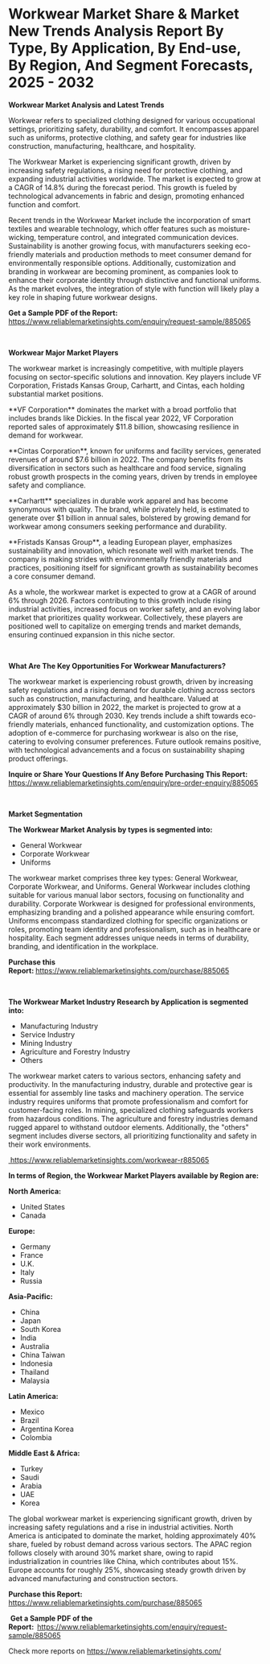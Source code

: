 <p><h1>Workwear Market Share & Market New Trends Analysis Report By Type, By Application, By End-use, By Region, And Segment Forecasts, 2025 - 2032</h1></p><p><strong>Workwear Market Analysis and Latest Trends</strong></p>
<p><p>Workwear refers to specialized clothing designed for various occupational settings, prioritizing safety, durability, and comfort. It encompasses apparel such as uniforms, protective clothing, and safety gear for industries like construction, manufacturing, healthcare, and hospitality. </p><p>The Workwear Market is experiencing significant growth, driven by increasing safety regulations, a rising need for protective clothing, and expanding industrial activities worldwide. The market is expected to grow at a CAGR of 14.8% during the forecast period. This growth is fueled by technological advancements in fabric and design, promoting enhanced function and comfort.</p><p>Recent trends in the Workwear Market include the incorporation of smart textiles and wearable technology, which offer features such as moisture-wicking, temperature control, and integrated communication devices. Sustainability is another growing focus, with manufacturers seeking eco-friendly materials and production methods to meet consumer demand for environmentally responsible options. Additionally, customization and branding in workwear are becoming prominent, as companies look to enhance their corporate identity through distinctive and functional uniforms. As the market evolves, the integration of style with function will likely play a key role in shaping future workwear designs.</p></p>
<p><strong>Get a Sample PDF of the Report:&nbsp;</strong> <a href="https://www.reliablemarketinsights.com/enquiry/request-sample/885065?utm_campaign=1994&utm_medium=2&utm_source=Github&utm_content=ia&utm_term=08022025&utm_id=workwear">https://www.reliablemarketinsights.com/enquiry/request-sample/885065</a></p>
<p>&nbsp;</p>
<p><strong>Workwear Major Market Players</strong></p>
<p><p>The workwear market is increasingly competitive, with multiple players focusing on sector-specific solutions and innovation. Key players include VF Corporation, Fristads Kansas Group, Carhartt, and Cintas, each holding substantial market positions.</p><p>**VF Corporation** dominates the market with a broad portfolio that includes brands like Dickies. In the fiscal year 2022, VF Corporation reported sales of approximately $11.8 billion, showcasing resilience in demand for workwear.</p><p>**Cintas Corporation**, known for uniforms and facility services, generated revenues of around $7.6 billion in 2022. The company benefits from its diversification in sectors such as healthcare and food service, signaling robust growth prospects in the coming years, driven by trends in employee safety and compliance.</p><p>**Carhartt** specializes in durable work apparel and has become synonymous with quality. The brand, while privately held, is estimated to generate over $1 billion in annual sales, bolstered by growing demand for workwear among consumers seeking performance and durability.</p><p>**Fristads Kansas Group**, a leading European player, emphasizes sustainability and innovation, which resonate well with market trends. The company is making strides with environmentally friendly materials and practices, positioning itself for significant growth as sustainability becomes a core consumer demand.</p><p>As a whole, the workwear market is expected to grow at a CAGR of around 6% through 2026. Factors contributing to this growth include rising industrial activities, increased focus on worker safety, and an evolving labor market that prioritizes quality workwear. Collectively, these players are positioned well to capitalize on emerging trends and market demands, ensuring continued expansion in this niche sector.</p></p>
<p>&nbsp;</p>
<p><strong>What Are The Key Opportunities For Workwear Manufacturers?</strong></p>
<p><p>The workwear market is experiencing robust growth, driven by increasing safety regulations and a rising demand for durable clothing across sectors such as construction, manufacturing, and healthcare. Valued at approximately $30 billion in 2022, the market is projected to grow at a CAGR of around 6% through 2030. Key trends include a shift towards eco-friendly materials, enhanced functionality, and customization options. The adoption of e-commerce for purchasing workwear is also on the rise, catering to evolving consumer preferences. Future outlook remains positive, with technological advancements and a focus on sustainability shaping product offerings.</p></p>
<p><strong>Inquire or Share Your Questions If Any Before Purchasing This Report:</strong> <a href="https://www.reliablemarketinsights.com/enquiry/pre-order-enquiry/885065?utm_campaign=1994&utm_medium=2&utm_source=Github&utm_content=ia&utm_term=08022025&utm_id=workwear">https://www.reliablemarketinsights.com/enquiry/pre-order-enquiry/885065</a></p>
<p>&nbsp;</p>
<p><strong>Market Segmentation</strong></p>
<p><strong>The Workwear Market Analysis by types is segmented into:</strong></p>
<p><ul><li>General Workwear</li><li>Corporate Workwear</li><li>Uniforms</li></ul></p>
<p><p>The workwear market comprises three key types: General Workwear, Corporate Workwear, and Uniforms. General Workwear includes clothing suitable for various manual labor sectors, focusing on functionality and durability. Corporate Workwear is designed for professional environments, emphasizing branding and a polished appearance while ensuring comfort. Uniforms encompass standardized clothing for specific organizations or roles, promoting team identity and professionalism, such as in healthcare or hospitality. Each segment addresses unique needs in terms of durability, branding, and identification in the workplace.</p></p>
<p><strong>Purchase this Report:&nbsp;</strong><a href="https://www.reliablemarketinsights.com/purchase/885065?utm_campaign=1994&utm_medium=2&utm_source=Github&utm_content=ia&utm_term=08022025&utm_id=workwear">https://www.reliablemarketinsights.com/purchase/885065</a></p>
<p>&nbsp;</p>
<p><strong>The Workwear Market Industry Research by Application is segmented into:</strong></p>
<p><ul><li>Manufacturing Industry</li><li>Service Industry</li><li>Mining Industry</li><li>Agriculture and Forestry Industry</li><li>Others</li></ul></p>
<p><p>The workwear market caters to various sectors, enhancing safety and productivity. In the manufacturing industry, durable and protective gear is essential for assembly line tasks and machinery operation. The service industry requires uniforms that promote professionalism and comfort for customer-facing roles. In mining, specialized clothing safeguards workers from hazardous conditions. The agriculture and forestry industries demand rugged apparel to withstand outdoor elements. Additionally, the "others" segment includes diverse sectors, all prioritizing functionality and safety in their work environments.</p></p>
<p><a href="https://www.reliablemarketinsights.com/workwear-r885065?utm_campaign=1994&utm_medium=2&utm_source=Github&utm_content=ia&utm_term=08022025&utm_id=workwear">&nbsp;https://www.reliablemarketinsights.com/workwear-r885065</a></p>
<p><strong>In terms of Region, the Workwear Market Players available by Region are:</strong></p>
<p>
    <p> <strong> North America: </strong>
        <ul>
            <li>United States</li>
            <li>Canada</li>
        </ul>
        </p> 
    <p> <strong> Europe: </strong>
        <ul>
            <li>Germany</li>
            <li>France</li>
            <li>U.K.</li>
            <li>Italy</li>
            <li>Russia</li>
        </ul>
        </p> 
    <p> <strong> Asia-Pacific: </strong>
        <ul>
            <li>China</li>
            <li>Japan</li>
            <li>South Korea</li>
            <li>India</li>
            <li>Australia</li>
            <li>China Taiwan</li>
            <li>Indonesia</li>
            <li>Thailand</li>
            <li>Malaysia</li>
        </ul>
        </p> 
    <p> <strong> Latin America: </strong>
        <ul>
            <li>Mexico</li>
            <li>Brazil</li>
            <li>Argentina Korea</li>
            <li>Colombia</li>
        </ul>
        </p> 
    <p> <strong> Middle East & Africa: </strong>
        <ul>
            <li>Turkey</li>
            <li>Saudi</li>
            <li>Arabia</li>
            <li>UAE</li>
            <li>Korea</li>
        </ul>
    </p>
    </p>
<p><p>The global workwear market is experiencing significant growth, driven by increasing safety regulations and a rise in industrial activities. North America is anticipated to dominate the market, holding approximately 40% share, fueled by robust demand across various sectors. The APAC region follows closely with around 30% market share, owing to rapid industrialization in countries like China, which contributes about 15%. Europe accounts for roughly 25%, showcasing steady growth driven by advanced manufacturing and construction sectors.</p></p>
<p><strong>Purchase this Report: </strong><a href="https://www.reliablemarketinsights.com/purchase/885065?utm_campaign=1994&utm_medium=2&utm_source=Github&utm_content=ia&utm_term=08022025&utm_id=workwear">https://www.reliablemarketinsights.com/purchase/885065</a></p>
<p>&nbsp;<strong>Get a Sample PDF of the Report:&nbsp;&nbsp;</strong><a href="https://www.reliablemarketinsights.com/enquiry/request-sample/885065?utm_campaign=1994&utm_medium=2&utm_source=Github&utm_content=ia&utm_term=08022025&utm_id=workwear">https://www.reliablemarketinsights.com/enquiry/request-sample/885065</a></p>
<p><strong></strong></p>
<p>Check more reports on <a href="https://www.reliablemarketinsights.com/?utm_campaign=1994&utm_medium=2&utm_source=Github&utm_content=ia&utm_term=08022025&utm_id=workwear">https://www.reliablemarketinsights.com/</a></p>